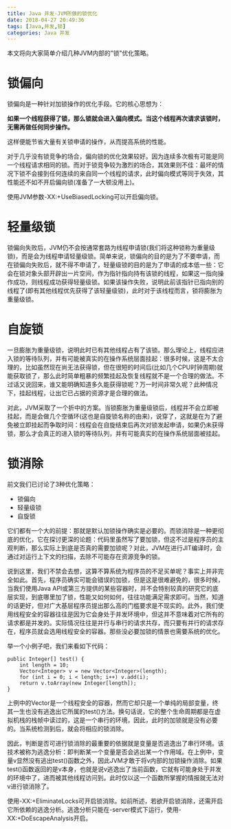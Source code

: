 ```yaml
---
title: Java 并发-JVM所做的锁优化
date: 2018-04-27 20:49:36
tags: [Java,并发,锁]
categories: Java 并发
---
```


本文将向大家简单介绍几种JVM内部的"锁"优化策略。

<!-- more -->

# 锁偏向

锁偏向是一种针对加锁操作的优化手段。它的核心思想为：

**如果一个线程获得了锁，那么锁就会进入偏向模式。当这个线程再次请求该锁时，无需再做任何同步操作。**

这样便能节省大量有关锁申请的操作，从而提高系统的性能。

对于几乎没有锁竞争的场合，偏向锁的优化效果较好。因为连续多次极有可能是同一个线程请求相同的锁。而对于锁竞争较为激烈的场合，其效果则不佳：最坏的情况下锁不会接到任何连续的来自同一个线程的请求，此时偏向模式等同于失效，其性能还不如不开启偏向锁(准备了一大顿没用上)。

使用JVM参数-XX:+UseBiasedLocking可以开启偏向锁。

# 轻量级锁

锁偏向失败后，JVM仍不会按通常套路为线程申请锁(我们将这种锁称为重量级锁)，而是会为线程申请轻量级锁。简单来说，锁偏向的目的是为了不要申请，而在锁偏向失败后，就不得不申请了，轻量级锁的目的是为了申请的成本低一些：它会在锁对象头部开辟出一片空间，作为指针指向持有该锁的线程，如果这一指向操作成功，则线程成功获得轻量级锁。如果该操作失败，说明此前该指针已指向别的线程了(即有其他线程优先获得了该轻量级锁)，此时对于该线程而言，锁将膨胀为重量级锁。

# 自旋锁

一旦膨胀为重量级锁，说明此时已有其他线程占有了该锁。那么理论上，线程应进入锁的等待队列，并有可能被真实的在操作系统层面挂起：很多时候，这是不太合理的，比如虽然现在尚无法获得锁，但在很短的时间后(比如几个CPU时钟周期)就能获取锁了，那么此时简单粗暴的频繁挂起及恢复线程就不是一个合理的做法。不过话又说回来，谁又能明确知道多久能获得锁呢？万一时间非常久呢？此种情况下，挂起线程，让出它已占据的资源才是合理的做法。

对此，JVM采取了一个折中的方案。当锁膨胀为重量级锁后，线程并不会立即被挂起，而是会做几个空循环(这也是自旋锁名称的由来)，说穿了，这就是在为了避免被立即挂起而争取时间：线程会在自旋结束后再次对锁发起申请，如果仍未获得锁，那么才会真正的进入锁的等待队列，并有可能真实的在操作系统层面被挂起。

# 锁消除

前文我们已讨论了3种优化策略：

- 锁偏向
- 轻量级锁
- 自旋锁

它们都有一个大的前提：那就是默认加锁操作确实是必要的。而锁消除是一种更彻底的优化，它在探讨更深的论题：代码里虽然写了要加锁，但这不过是程序员的主观判断，那么实际上到底是否真的需要加锁呢？对此，JVM在进行JIT编译时，会通过对运行上下文的扫描，去除不可能存在资源竞争的锁。

说到这里，我们不禁会去想，这算不算系统为程序员的不足买单呢？事实上并非完全如此。首先，程序员确实可能会错误的加锁，但是这是很难避免的，很多时候，当我们使用Java API或第三方提供的某些容器时，并不会特别较真的研究它的底层实现，到底哪里加了锁，性能又如何如何，往往功能满足需求即可。当然，知道的话更好，但对广大基层程序员提出那么高的门槛要求是不现实的。此外，我们使用线程安全的容器往往是因为它会身处于并发环境中，但这并不意味着对它所有的请求都是并发的。实际情况往往是并行与串行的请求共存，而只要有并行的请求存在，程序员就会选用线程安全的容器。那些没必要加锁的情景也需要系统的优化。

举一个小例子吧，我们来看如下代码：

```
public Integer[] test() {
    int length = 10;
    Vector<Integer> v = new Vector<Integer>(length);
    for (int i = 0; i < length; i++) v.add(i);
    return v.toArray(new Integer[length]);
}
```

上例中的Vector是一个线程安全的容器，然而它却只是一个单纯的局部变量，终其一生也没有逃逸出它所属的test()方法。换句话说，它的整个生命周期都是在虚拟机栈的栈帧中读过的，这是一个串行的环境，因此，此时的加锁就是没有必要的。当系统检测到后，就会将相应的锁消除。

因此，判断是否可进行锁消除的最重要的依据就是变量是否逃逸出了串行环境。该技术被称为逃逸分析：即判断某一个变量是否会逃出某一个作用域。在上例中，变量v显然没有逃出test()函数之外，因此JVM才敢于将v内部的加锁操作消除。如果test()函数返回的是v本身，也就是说v逃逸出了当前函数，它就有可能身处于并发的环境中了，进而被其他线程访问到。此时仅以这一个函数所掌握的情报就无法对v进行锁消除了。

使用-XX:+EliminateLocks可开启锁消除。如前所述，若欲开启锁消除，还需开启它所依赖的逃逸分析。逃逸分析只能在-server模式下运行，使用-XX:+DoEscapeAnalysis开启。